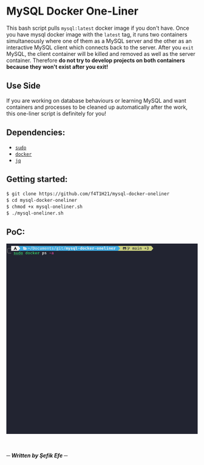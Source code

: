 # MySQL Docker One-Liner
This bash script pulls `mysql:latest` docker image if you don't have. Once you have mysql docker image with the `latest` tag, it runs two containers simultaneously where one of them as a MySQL server and the other as an interactive MySQL client which connects back to the server. After you `exit` MySQL, the client container will be killed and removed as well as the server container. Therefore __do not try to develop projects on both containers because they won't exist after you exit!__

## Use Side
If you are working on database behaviours or learning MySQL and want containers and processes to be cleaned up automatically after the work, this one-liner script is definitely for you!

## Dependencies:
- [`sudo`](https://www.sudo.ws/getting/packages/)
- [`docker`](https://docs.docker.com/get-docker/)
- [`jq`](https://stedolan.github.io/jq/download/)

## Getting started:
```bash
$ git clone https://github.com/f4T1H21/mysql-docker-oneliner
$ cd mysql-docker-oneliner
$ chmod +x mysql-oneliner.sh
$ ./mysql-oneliner.sh
```

## PoC:
![PoC](poc.gif)

<br>

___─ Written by Şefik Efe ─___